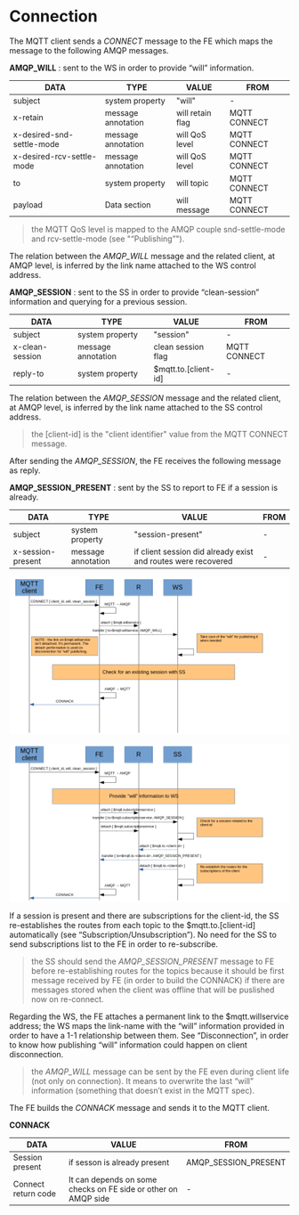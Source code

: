 # Connection

The MQTT client sends a _CONNECT_ message to the FE which maps the message to the following AMQP messages.

**AMQP_WILL** : sent to the WS in order to provide “will” information.

| DATA | TYPE | VALUE | FROM |
| ---- | ---- | ----- | ---- |
| subject | system property | "will" | - |
| x-retain | message annotation | will retain flag | MQTT CONNECT |
| x-desired-snd-settle-mode | message annotation | will QoS level | MQTT CONNECT |
| x-desired-rcv-settle-mode | message annotation | will QoS level | MQTT CONNECT |
| to | system property | will topic | MQTT CONNECT |
| payload | Data section | will message | MQTT CONNECT |

> the MQTT QoS level is mapped to the AMQP couple snd-settle-mode and rcv-settle-mode (see "“Publishing”").

The relation between the _AMQP_WILL_ message and the related client, at AMQP level, is inferred by the link name attached to the WS control address.

**AMQP_SESSION** : sent to the SS in order to provide “clean-session” information and querying for a previous session.

| DATA | TYPE | VALUE | FROM |
| ---- | ---- | ----- | ---- |
| subject | system property | "session" | - |
| x-clean-session | message annotation | clean session flag | MQTT CONNECT |
| reply-to | system property | $mqtt.to.[client-id] | - |

The relation between the _AMQP_SESSION_ message and the related client, at AMQP level, is inferred by the link name attached to the SS control address.

> the [client-id] is the "client identifier" value from the MQTT CONNECT message.

After sending the _AMQP_SESSION_, the FE receives the following message as reply.

**AMQP_SESSION_PRESENT** : sent by the SS to report to FE if a session is already.

| DATA | TYPE | VALUE | FROM |
| ---- | ---- | ----- | ---- |
| subject | system property | "session-present" | - |
| x-session-present | message annotation | if client session did already exist and routes were recovered | - |

![Connect Will Service](../images/03_connect_ws.png)

![Connect Subscription Service](../images/04_connect_ss.png)

If a session is present and there are subscriptions for the client-id, the SS re-establishes the routes from each topic to the $mqtt.to.[client-id] automatically (see “Subscription/Unsubscription”). No need for the SS to send subscriptions list to the FE in order to re-subscribe.

> the SS should send the _AMQP_SESSION_PRESENT_ message to FE before re-establishing routes for the topics because it should be first message received by FE (in order to build the CONNACK) if there are messages stored when the client was offline that will be puslished now on re-connect.

Regarding the WS, the FE attaches a permanent link to the $mqtt.willservice address; the WS maps the link-name with the “will” information provided in order to have a 1-1 relationship between them. See “Disconnection”, in order to know how publishing “will” information could happen on client disconnection.

> the _AMQP_WILL_ message can be sent by the FE even during client life (not only on connection). It means to overwrite the last “will” information (something that doesn’t exist in the MQTT spec).

The FE builds the _CONNACK_ message and sends it to the MQTT client.

**CONNACK**

| DATA | VALUE | FROM |
| ---- | ----- | ---- |
| Session present | if sesson is already present | AMQP_SESSION_PRESENT  |
| Connect return code | It can depends on some checks on FE side or other on AMQP side | - |
